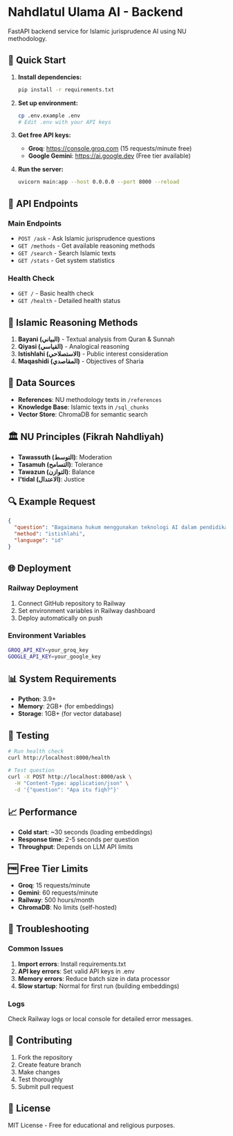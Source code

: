# Nahdlatul Ulama AI - Backend

FastAPI backend service for Islamic jurisprudence AI using NU methodology.

## 🚀 Quick Start

1. **Install dependencies:**
   ```bash
   pip install -r requirements.txt
   ```

2. **Set up environment:**
   ```bash
   cp .env.example .env
   # Edit .env with your API keys
   ```

3. **Get free API keys:**
   - **Groq**: https://console.groq.com (15 requests/minute free)
   - **Google Gemini**: https://ai.google.dev (Free tier available)

4. **Run the server:**
   ```bash
   uvicorn main:app --host 0.0.0.0 --port 8000 --reload
   ```

## 📡 API Endpoints

### Main Endpoints
- `POST /ask` - Ask Islamic jurisprudence questions
- `GET /methods` - Get available reasoning methods  
- `GET /search` - Search Islamic texts
- `GET /stats` - Get system statistics

### Health Check
- `GET /` - Basic health check
- `GET /health` - Detailed health status

## 🔧 Islamic Reasoning Methods

1. **Bayani (البياني)** - Textual analysis from Quran & Sunnah
2. **Qiyasi (القياسي)** - Analogical reasoning
3. **Istishlahi (الاستصلاحي)** - Public interest consideration
4. **Maqashidi (المقاصدي)** - Objectives of Sharia

## 💾 Data Sources

- **References**: NU methodology texts in `/references`
- **Knowledge Base**: Islamic texts in `/sql_chunks`
- **Vector Store**: ChromaDB for semantic search

## 🏛️ NU Principles (Fikrah Nahdliyah)

- **Tawassuth (التوسط)**: Moderation
- **Tasamuh (التسامح)**: Tolerance  
- **Tawazun (التوازن)**: Balance
- **I'tidal (الاعتدال)**: Justice

## 🔍 Example Request

```json
{
  "question": "Bagaimana hukum menggunakan teknologi AI dalam pendidikan Islam?",
  "method": "istishlahi",
  "language": "id"
}
```

## 🌐 Deployment

### Railway Deployment
1. Connect GitHub repository to Railway
2. Set environment variables in Railway dashboard
3. Deploy automatically on push

### Environment Variables
```bash
GROQ_API_KEY=your_groq_key
GOOGLE_API_KEY=your_google_key
```

## 📊 System Requirements

- **Python**: 3.9+
- **Memory**: 2GB+ (for embeddings)
- **Storage**: 1GB+ (for vector database)

## 🧪 Testing

```bash
# Run health check
curl http://localhost:8000/health

# Test question
curl -X POST http://localhost:8000/ask \
  -H "Content-Type: application/json" \
  -d '{"question": "Apa itu fiqh?"}'
```

## 📈 Performance

- **Cold start**: ~30 seconds (loading embeddings)
- **Response time**: 2-5 seconds per question
- **Throughput**: Depends on LLM API limits

## 🆓 Free Tier Limits

- **Groq**: 15 requests/minute
- **Gemini**: 60 requests/minute  
- **Railway**: 500 hours/month
- **ChromaDB**: No limits (self-hosted)

## 🔧 Troubleshooting

### Common Issues

1. **Import errors**: Install requirements.txt
2. **API key errors**: Set valid API keys in .env
3. **Memory errors**: Reduce batch size in data processor
4. **Slow startup**: Normal for first run (building embeddings)

### Logs

Check Railway logs or local console for detailed error messages.

## 🤝 Contributing

1. Fork the repository
2. Create feature branch
3. Make changes
4. Test thoroughly  
5. Submit pull request

## 📄 License

MIT License - Free for educational and religious purposes.
